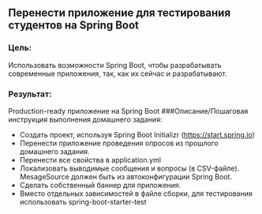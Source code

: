 ## Перенести приложение для тестирования студентов на Spring Boot

### Цель: 
Использовать возможности Spring Boot, чтобы разрабатывать современные приложения, так, как их сейчас и разрабатывают.
### Результат:
Production-ready приложение на Spring Boot
###Описание/Пошаговая инструкция выполнения домашнего задания:
- Создать проект, используя Spring Boot Initializr (https://start.spring.io)
- Перенести приложение проведения опросов из прошлого домашнего задания.
- Перенести все свойства в application.yml
- Локализовать выводимые сообщения и вопросы (в CSV-файле). MesageSource должен быть из автоконфигурации Spring Boot.
- Сделать собственный баннер для приложения.
- Вместо отдельных зависимостей в файле сборки, для тестирования использовать spring-boot-starter-test